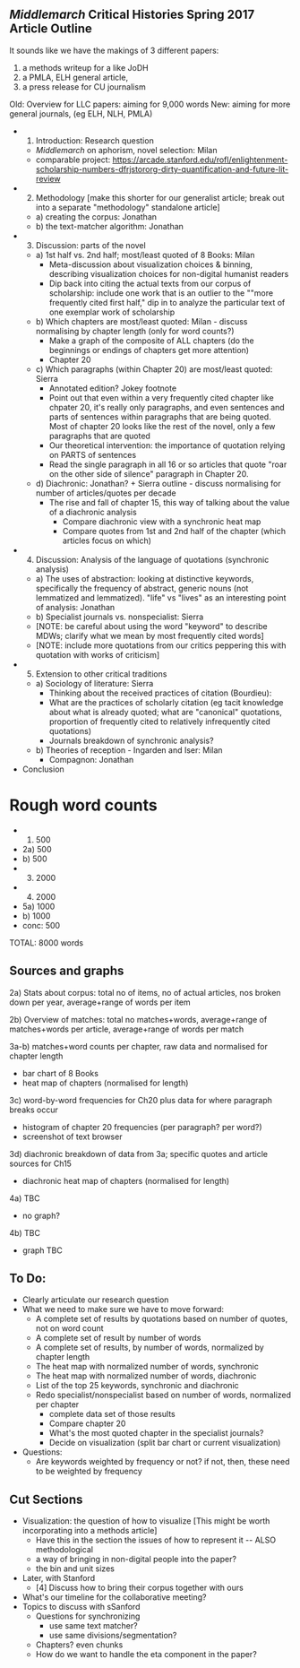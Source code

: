 ## *Middlemarch* Critical Histories Spring 2017 Article Outline ##

It sounds like we have the makings of 3 different papers: 

1) a methods writeup for a like JoDH 
2) a PMLA, ELH general article, 
3) a press release for CU journalism

Old: Overview for LLC papers: aiming for 9,000 words
New: aiming for more general journals, (eg ELH, NLH, PMLA)

- 1) Introduction: Research question
	- *Middlemarch* on aphorism, novel selection: Milan
	- comparable project: https://arcade.stanford.edu/rofl/enlightenment-scholarship-numbers-dfrjstororg-dirty-quantification-and-future-lit-review
- 2) Methodology [make this shorter for our generalist article; break out into a separate "methodology" standalone article]
	- a) creating the corpus: Jonathan
	- b) the text-matcher algorithm: Jonathan
- 3) Discussion: parts of the novel 
	- a) 1st half vs. 2nd half; most/least quoted of 8 Books: Milan
		- Meta-discussion about visualization choices & binning, describing visualization choices for non-digital humanist readers
		- Dip back into citing the actual texts from our corpus of scholarship:  include one work that is an outlier to the ""more frequently cited first half," dip in to analyze the particular text of one exemplar work of scholarship
	- b) Which chapters are most/least quoted: Milan
	        - discuss normalising by chapter length (only for word counts?)
		- Make a graph of the composite of ALL chapters (do the beginnings or endings of chapters get more attention)
		- Chapter 20 
	- c) Which paragraphs (within Chapter 20) are most/least quoted: Sierra
		- Annotated edition? Jokey footnote
		- Point out that even within a very frequently cited chapter like chpater 20, it's really only paragraphs, and even sentences and parts of sentences within paragraphs that are being quoted. Most of chapter 20 looks like the rest of the novel, only a few paragraphs that are quoted
		- Our theoretical intervention: the importance of quotation relying on PARTS of sentences
		- Read the single paragraph in all 16 or so articles that quote "roar on the other side of silence" paragraph in Chapter 20.
	- d) Diachronic: Jonathan? + Sierra outline
	        - discuss normalising for number of articles/quotes per decade
		- The rise and fall of chapter 15, this way of talking about the value of a diachronic analysis 
			- Compare diachronic view with a synchronic heat map  
			- Compare quotes from 1st and 2nd half of the chapter (which articles focus on which)
- 4) Discussion: Analysis of the language of quotations (synchronic analysis)
	- a) The uses of abstraction: looking at distinctive keywords, specifically the frequency of abstract, generic nouns (not lemmatized and lemmatized). "life" vs "lives" as an interesting point of analysis: Jonathan
	- b) Specialist journals vs. nonspecialist: Sierra 
	- [NOTE: be careful about using the word "keyword" to describe MDWs; clarify what we mean by most frequently cited words]
	- [NOTE: include more quotations from our critics peppering this with quotation with works of criticism]
- 5) Extension to other critical traditions
	- a) Sociology of literature: Sierra
		- Thinking about the received practices of citation (Bourdieu): 
		- What are the practices of scholarly citation (eg tacit knowledge about what is already quoted; what are "canonical" quotations, proportion of frequently cited to relatively infrequently cited quotations) 
		- Journals breakdown of synchronic analysis? 
	- b) Theories of reception
	        - Ingarden and Iser: Milan
		- Compagnon: Jonathan	
- Conclusion

# Rough word counts

- 1) 500  
- 2a) 500  
- b) 500  
- 3) 2000  
- 4) 2000  
- 5a) 1000  
- b)  1000  
- conc: 500

TOTAL: 8000 words

## Sources and graphs ##

2a) Stats about corpus: total no of items, no of actual articles, nos broken down per year, average+range of words per item

2b) Overview of matches: total no matches+words, average+range of matches+words per article, average+range of words per match

3a-b) matches+word counts per chapter, raw data and normalised for chapter length

- bar chart of 8 Books
- heat map of chapters (normalised for length)

3c) word-by-word frequencies for Ch20 plus data for where paragraph breaks occur

- histogram of chapter 20 frequencies (per paragraph? per word?)
- screenshot of text browser

3d) diachronic breakdown of data from 3a; specific quotes and article sources for Ch15

- diachronic heat map of chapters (normalised for length)

4a) TBC

- no graph?

4b) TBC

- graph TBC


## To Do: ##

- Clearly articulate our research question
- What we need to make sure we have to move forward:
	- A complete set of results by quotations based on number of quotes, not on word count 
	- A complete set of result by number of words
	- A complete set of results, by number of words, normalized by chapter length
	- The heat map with normalized number of words, synchronic
	- The heat map with normalized number of words, diachronic
	- List of the top 25 keywords, synchronic and diachronic
	- Redo specialist/nonspecialist based on number of words, normalized per chapter
		- complete data set of those results 
		- Compare chapter 20
		- What's the most quoted chapter in the specialist journals?
		- Decide on visualization (split bar chart or current visualization) 
- Questions:
	- Are keywords weighted by frequency or not? if not, then, these need to be weighted by frequency



## Cut Sections ##

-  Visualization: the question of how to visualize [This might be worth incorporating into a methods article]
	- Have this in the section the issues of how to represent it -- ALSO methodological
	- a way of bringing in non-digital people into the paper? 
	- the bin and unit sizes 
- Later, with Stanford 
	- [4] Discuss how to bring their corpus together with ours
- What's our timeline for the collaborative meeting?
- Topics to discuss with sSanford 
	- Questions for synchronizing
		-  use same text matcher?
		- use same divisions/segmentation?
	- Chapters? even chunks
	- How do we want to handle the eta component in the paper?   
